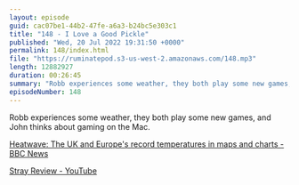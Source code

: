 ```yaml
---
layout: episode
guid: cac07be1-44b2-47fe-a6a3-b24bc5e303c1
title: "148 - I Love a Good Pickle"
published: "Wed, 20 Jul 2022 19:31:50 +0000"
permalink: 148/index.html
file: "https://ruminatepod.s3-us-west-2.amazonaws.com/148.mp3"
length: 12882927
duration: 00:26:45
summary: "Robb experiences some weather, they both play some new games, and John thinks about gaming on the Mac."
episodeNumber: 148
---
```


Robb experiences some weather, they both play some new games, and John thinks about gaming on the Mac.

[Heatwave: The UK and Europe's record temperatures in maps and charts - BBC News](https://www.bbc.co.uk/news/world-europe-62224157)

[Stray Review - YouTube](https://www.youtube.com/watch?v=n0r67irlT-4)
